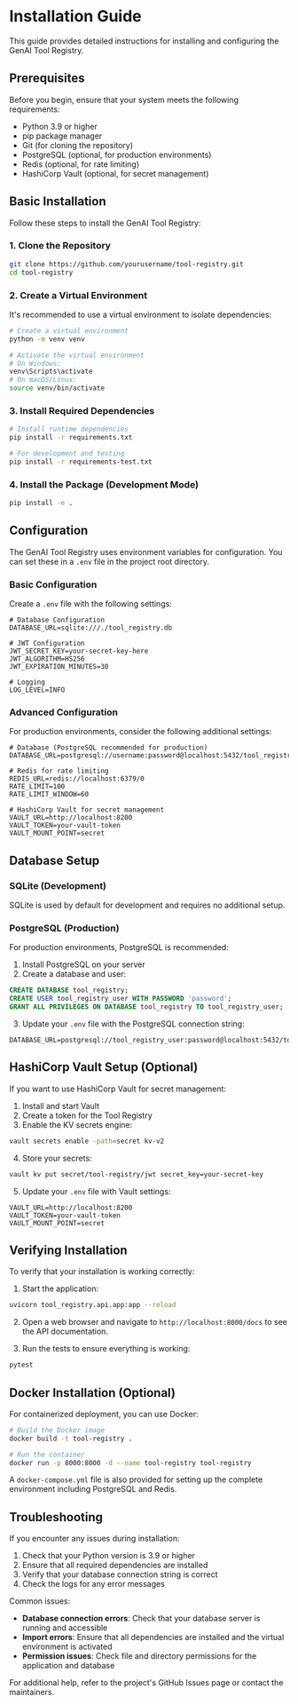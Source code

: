 # Installation Guide

This guide provides detailed instructions for installing and configuring the GenAI Tool Registry.

## Prerequisites

Before you begin, ensure that your system meets the following requirements:

- Python 3.9 or higher
- pip package manager
- Git (for cloning the repository)
- PostgreSQL (optional, for production environments)
- Redis (optional, for rate limiting)
- HashiCorp Vault (optional, for secret management)

## Basic Installation

Follow these steps to install the GenAI Tool Registry:

### 1. Clone the Repository

```bash
git clone https://github.com/yourusername/tool-registry.git
cd tool-registry
```

### 2. Create a Virtual Environment

It's recommended to use a virtual environment to isolate dependencies:

```bash
# Create a virtual environment
python -m venv venv

# Activate the virtual environment
# On Windows:
venv\Scripts\activate
# On macOS/Linux:
source venv/bin/activate
```

### 3. Install Required Dependencies

```bash
# Install runtime dependencies
pip install -r requirements.txt

# For development and testing
pip install -r requirements-test.txt
```

### 4. Install the Package (Development Mode)

```bash
pip install -e .
```

## Configuration

The GenAI Tool Registry uses environment variables for configuration. You can set these in a `.env` file in the project root directory.

### Basic Configuration

Create a `.env` file with the following settings:

```
# Database Configuration
DATABASE_URL=sqlite:///./tool_registry.db

# JWT Configuration
JWT_SECRET_KEY=your-secret-key-here
JWT_ALGORITHM=HS256
JWT_EXPIRATION_MINUTES=30

# Logging
LOG_LEVEL=INFO
```

### Advanced Configuration

For production environments, consider the following additional settings:

```
# Database (PostgreSQL recommended for production)
DATABASE_URL=postgresql://username:password@localhost:5432/tool_registry

# Redis for rate limiting
REDIS_URL=redis://localhost:6379/0
RATE_LIMIT=100
RATE_LIMIT_WINDOW=60

# HashiCorp Vault for secret management
VAULT_URL=http://localhost:8200
VAULT_TOKEN=your-vault-token
VAULT_MOUNT_POINT=secret
```

## Database Setup

### SQLite (Development)

SQLite is used by default for development and requires no additional setup.

### PostgreSQL (Production)

For production environments, PostgreSQL is recommended:

1. Install PostgreSQL on your server
2. Create a database and user:

```sql
CREATE DATABASE tool_registry;
CREATE USER tool_registry_user WITH PASSWORD 'password';
GRANT ALL PRIVILEGES ON DATABASE tool_registry TO tool_registry_user;
```

3. Update your `.env` file with the PostgreSQL connection string:

```
DATABASE_URL=postgresql://tool_registry_user:password@localhost:5432/tool_registry
```

## HashiCorp Vault Setup (Optional)

If you want to use HashiCorp Vault for secret management:

1. Install and start Vault
2. Create a token for the Tool Registry
3. Enable the KV secrets engine:

```bash
vault secrets enable -path=secret kv-v2
```

4. Store your secrets:

```bash
vault kv put secret/tool-registry/jwt secret_key=your-secret-key
```

5. Update your `.env` file with Vault settings:

```
VAULT_URL=http://localhost:8200
VAULT_TOKEN=your-vault-token
VAULT_MOUNT_POINT=secret
```

## Verifying Installation

To verify that your installation is working correctly:

1. Start the application:

```bash
uvicorn tool_registry.api.app:app --reload
```

2. Open a web browser and navigate to `http://localhost:8000/docs` to see the API documentation.

3. Run the tests to ensure everything is working:

```bash
pytest
```

## Docker Installation (Optional)

For containerized deployment, you can use Docker:

```bash
# Build the Docker image
docker build -t tool-registry .

# Run the container
docker run -p 8000:8000 -d --name tool-registry tool-registry
```

A `docker-compose.yml` file is also provided for setting up the complete environment including PostgreSQL and Redis.

## Troubleshooting

If you encounter any issues during installation:

1. Check that your Python version is 3.9 or higher
2. Ensure that all required dependencies are installed
3. Verify that your database connection string is correct
4. Check the logs for any error messages

Common issues:

- **Database connection errors**: Check that your database server is running and accessible
- **Import errors**: Ensure that all dependencies are installed and the virtual environment is activated
- **Permission issues**: Check file and directory permissions for the application and database

For additional help, refer to the project's GitHub Issues page or contact the maintainers. 